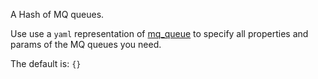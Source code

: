 A Hash of MQ queues.

Use use a `yaml` representation of [mq_queue](/docs/mq_config/mq_queue.html) to specify all properties and params of the MQ queues you need. 

The default is: `{}`
